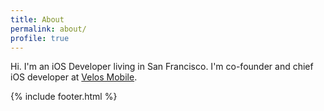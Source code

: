 ```yaml
---
title: About
permalink: about/
profile: true
---
```


Hi. I'm an iOS Developer living in San Francisco. I'm co-founder and chief iOS developer at [Velos Mobile](https://velosmobile.com).

{% include footer.html %}